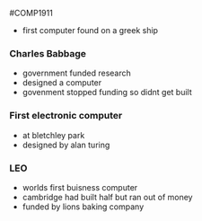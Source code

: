 #COMP1911
- first computer found on a greek ship
### Charles Babbage
- government funded research
- designed a computer
- govenment stopped funding so didnt get built
### First electronic computer
- at bletchley park
- designed by alan turing
### LEO
- worlds first buisness computer
- cambridge had built half but ran out of money
- funded by lions baking company